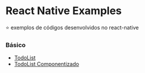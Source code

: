 # React Native Examples
⭐️ exemplos de códigos desenvolvidos no react-native

### Básico
- [TodoList ](./basics/todolist)
- [TodoList Componentizado](./basics/todolist-componentized)